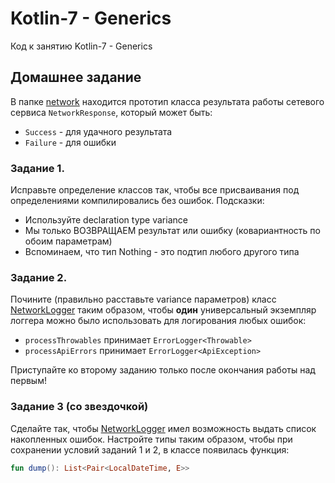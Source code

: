 # Kotlin-7 - Generics
Код к занятию Kotlin-7 - Generics

## Домашнее задание
В папке [network](src/main/kotlin/ru/kotlin/homework/network) находится прототип класса
результата работы сетевого сервиса `NetworkResponse`, который может быть:

- `Success` - для удачного результата
- `Failure` - для ошибки

### Задание 1.
Исправьте определение классов так, чтобы все присваивания под определениями компилировались
без ошибок. Подсказки:

- Используйте declaration type variance
- Мы только ВОЗВРАЩАЕМ результат или ошибку (ковариантность по обоим параметрам)
- Вспоминаем, что тип Nothing - это подтип любого другого типа

### Задание 2.
Почините (правильно расставьте variance параметров) класс [NetworkLogger](src/main/kotlin/ru/kotlin/homework/network/NetworkLogger.kt)
таким образом, чтобы **один** универсальный экземпляр логгера можно было использовать для логирования любых ошибок:

- `processThrowables` принимает `ErrorLogger<Throwable>`
- `processApiErrors` принимает `ErrorLogger<ApiException>`

Приступайте ко второму заданию только после окончания работы над первым!

### Задание 3 (со звездочкой)
Сделайте так, чтобы [NetworkLogger](src/main/kotlin/ru/kotlin/homework/network/NetworkLogger.kt) имел возможность выдать список
накопленных ошибок. Настройте типы таким образом, чтобы при сохранении условий заданий 1 и 2, в классе появилась функция:
```kotlin
fun dump(): List<Pair<LocalDateTime, E>>
```